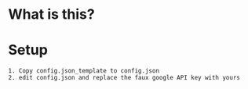# What is this?
# Setup
	1. Copy config.json_template to config.json
	2. edit config.json and replace the faux google API key with yours
